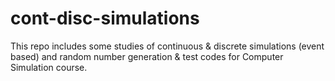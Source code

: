 # cont-disc-simulations
This repo includes some studies of continuous & discrete simulations (event based) and random number generation & test codes for Computer Simulation course. 
